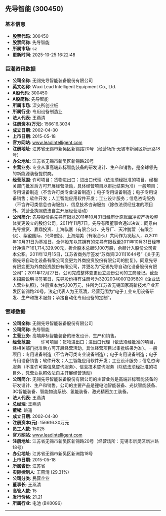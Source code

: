 ## 先导智能 (300450)

### 基本信息

- **股票代码**: 300450
- **股票简称**: 先导智能
- **所属市场**: sz
- **更新时间**: 2025-10-25 16:22:48

### 巨潮资讯数据

- **公司全称**: 无锡先导智能装备股份有限公司
- **英文名称**: Wuxi Lead Intelligent Equipment Co., Ltd.
- **A股代码**: 300450
- **A股简称**: 先导智能
- **所属市场**: 深交所创业板
- **所属行业**: 专用设备制造业
- **法人代表**: 王燕清
- **注册资本(万元)**: 156616.3034
- **成立日期**: 2002-04-30
- **上市日期**: 2015-05-18
- **官方网站**: www.leadintelligent.com
- **注册地址**: 江苏省无锡市新吴区新锡路20号（经营场所:无锡市新吴区新洲路18号）
- **办公地址**: 江苏省无锡市新吴区新锡路20号
- **主营业务**: 专业从事高端非标智能装备的研发设计、生产和销售，是全球领先的新能源装备提供商。
- **经营范围**: 许可项目：货物进出口；进出口代理（依法须经批准的项目，经相关部门批准后方可开展经营活动，具体经营项目以审批结果为准）一般项目：专用设备制造（不含许可类专业设备制造）；电子专用设备制造；电子专用设备销售；软件开发；人工智能应用软件开发；工业设计服务；信息咨询服务（不含许可类信息咨询服务）、信息技术咨询服务（除依法须经批准的项目外，凭营业执照依法自主开展经营活动）
- **公司简介**: 先导股份系先导有限以2011年10月31日经审计原账面净资产折股整体变更设立的股份公司。2011年11月7日，先导有限董事会通过决议：同意由先导投资、嘉鼎投资、上海祺嘉（有限合伙）、先导厂、天津鹏萱（有限合伙）、紫盈国际、兴烨创投、上海熠美（有限合伙）共同作为发起人，以2011年10月31日为基准日，全体股东以其拥有的先导有限截至2011年10月31日经审计净资产161,714,329.90元，折合股本总额5,100万股，余额计入股份公司资本公积。2011年12月15日，江苏省商务厅签发“苏商资[2011]1644号”《关于无锡先导自动化设备有限公司变更为外商投资股份有限公司的批复》，同意先导有限变更为外商投资股份有限公司，并更名为“无锡先导自动化设备股份有限公司”；2011年12月27日，公司完成整体变更设立股份公司的工商登记。截至本招股说明书签署日，先导股份持有注册号为320200400012058的《企业法人营业执照》，注册资本为5,100万元，住所为江苏省无锡国家高新技术产业开发区新锡路20号，法定代表人为王燕清，经营范围为“电子工业专用设备研发、生产和技术服务；承接自动化专用设备的定制”。

### 雪球数据

- **公司全称**: 无锡先导智能装备股份有限公司
- **公司简称**: 先导智能
- **主营业务**: 高端非标智能装备的研发设计、生产和销售。
- **经营范围**: 　　许可项目：货物进出口；进出口代理（依法须经批准的项目，经相关部门批准后方可开展经营活动，具体经营项目以审批结果为准）。一般项目：专用设备制造（不含许可类专业设备制造）；电子专用设备制造；电子专用设备销售；软件开发；人工智能应用软件开发；工业设计服务；信息咨询服务（不含许可类信息咨询服务）、信息技术咨询服务（除依法须经批准的项目外，凭营业执照依法自主开展经营活动）
- **公司简介**: 无锡先导智能装备股份有限公司的主营业务是高端非标智能装备的研发设计、生产和销售。公司的主要产品是锂电池智能装备、光伏智能装备、3C智能装备、智能物流系统、氢能装备、激光精密加工装备。
- **法人代表**: 王燕清
- **总经理**: 王燕清
- **董秘**: 姚遥
- **成立日期**: 2002-04-30
- **注册资本(元)**: 156616.30万元
- **员工人数**: 15025
- **官方网站**: www.leadintelligent.com
- **注册地址**: 江苏省无锡市新吴区新锡路20号（经营场所：无锡市新吴区新洲路18号）
- **办公地址**: 江苏省无锡市新吴区新洲路18号
- **上市日期**: 2015-05-18
- **所属省份**: 江苏省
- **实际控制人**: 王燕清 (29.31%)
- **公司分类**: 民营企业
- **董事长**: 王燕清
- **高管人数**: 15
- **发行价格**: 21.21
- **所属行业**: 电池 (BK0096)

---